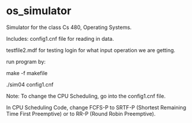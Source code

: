 # os_simulator

Simulator for the class Cs 480, Operating Systems.

Includes: config1.cnf file for reading in data.

testfile2.mdf for testing login for what input operation we are getting.

run program by:

make -f makefile

./sim04 config1.cnf


Note: To change the CPU Scheduling, go into the config1.cnf file.

In CPU Scheduling Code, change FCFS-P to SRTF-P (Shortest Remaining Time First Preemptive) or to RR-P (Round Robin Preemptive).
